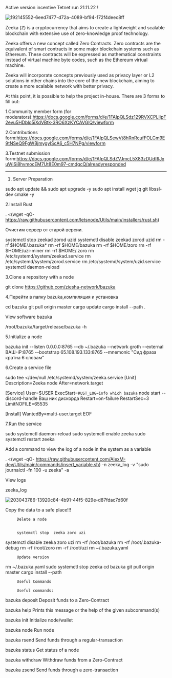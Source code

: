 Active version incentive Tetnet run 21.11.22 !


![192145552-6eed7477-d72a-4089-bf94-172f4deec8ff](https://user-images.githubusercontent.com/112564909/203549847-15445df2-931c-469e-9c53-5031f545ab4d.png)



Zeeka (ℤ) is a cryptocurrency that aims to create a lightweight and scalable blockchain with extensive use of zero-knowledge proof technology.

Zeeka offers a new concept called Zero Contracts. Zero contracts are the equivalent of smart contracts in some major blockchain systems such as Ethereum. These contracts will be expressed as mathematical constraints instead of virtual machine byte codes, such as the Ethereum virtual machine.

Zeeka will incorporate concepts previously used as privacy layer or L2 solutions in other chains into the core of the new blockchain, aiming to create a more scalable network with better privacy.

At this point, it is possible to help the project in-house. There are 3 forms to fill out:

1.Community member form (for
moderators):https://docs.google.com/forms/d/e/1FAIpQLSdz129RVXCPLIipF2evu5HDblo5iXdVBtk-3RO6XzKYCAVGlQ/viewform

2.Contributions
form:https://docs.google.com/forms/d/e/1FAIpQLSewVt8hRnRcufFOLCm9E9tNSeQ9FgWBjmygyIScA6_c5H7NPg/viewform

3.Testnet submission
form:https://docs.google.com/forms/d/e/1FAIpQLSdZVJmcL5X83zDUdRIJxuWiSi8hvmocEM7Ut8E0m97-cmdgcQ/alreadyresponded

-----------------------------------------------------------------------------------------------------------------------------------------------------------------------


1. Server Preparation

sudo apt update && sudo apt upgrade -y
sudo apt install wget jq git libssl-dev cmake -y


2.Install Rust

. <(wget -qO- https://raw.githubusercontent.com/letsnode/Utils/main/installers/rust.sh)


Очистим сервер от старой версии.


systemctl stop zeekad zorod uzid
systemctl disable zeekad zorod uzid
rm -rf $HOME/.bazuka*
rm -rf $HOME/bazuka
rm -rf $HOME/zoro
rm -rf $HOME/uzi-miner
rm -rf $HOME/.zoro
rm /etc/systemd/system/zeekad.service
rm /etc/systemd/system/zorod.service 
rm /etc/systemd/system/uzid.service
systemctl daemon-reload


3.Clone a repository with a node

git clone https://github.com/ziesha-network/bazuka


4.Перейти в папку bazuka,компиляция и установка

cd bazuka
git pull origin master
cargo update
cargo install --path .


View software bazuka

/root/bazuka/target/release/bazuka -h


5.Initialize a node

bazuka init --listen 0.0.0.0:8765 --db ~/.bazuka --network groth --external ВАШ-iP:8765 --bootstrap 65.108.193.133:8765 --mnemonic "Сид фраза кратна 6 словам"


6.Create a service file

sudo tee <<EOF >/dev/null /etc/systemd/system/zeeka.service
[Unit]
Description=Zeeka node
After=network.target

[Service]
User=$USER
ExecStart=`RUST_LOG=info which bazuka` node start --discord-handle Ваш ник дискорда 
Restart=on-failure
RestartSec=3
LimitNOFILE=65535

[Install]
WantedBy=multi-user.target
EOF
  
  
  7.Run the service
  
sudo systemctl daemon-reload
sudo systemctl enable zeeka
sudo systemctl restart zeeka
  
Add a command to view the log of a node in the system as a variable
  
. <(wget -qO- https://raw.githubusercontent.com/AlexM-dev/Utils/main/commands/insert_variable.sh) -n zeeka_log -v "sudo journalctl -fn 100 -u zeeka" -a
         
         
 View logs
 
 zeeka_log
         
         

![203043786-13920c84-4b91-44f5-829e-d87fdac7d60f](https://user-images.githubusercontent.com/112564909/203550974-5c04bdb8-723c-4fd3-8a29-888aaae3ad6a.png)

         
         
Copy the data to a safe place!!!
         
         Delete a node
         
         
         systemctl stop  zeeka zoro uzi
systemctl disable zeeka zoro uzi
rm -rf /root/bazuka
rm -rf /root/.bazuka-debug
rm -rf /root/zoro
rm -rf /root/uzi
rm ~/.bazuka.yaml
         
         
         Update version
         
 rm ~/.bazuka.yaml
sudo systemctl stop zeeka 
cd bazuka
git pull origin master
cargo install --path
         
         
         Useful Commands
         
         Useful commands:
bazuka deposit Deposit funds to a Zero-Contract

bazuka help Prints this message or the help of the given subcommand(s)

bazuka init Initialize node/wallet

bazuka node Run node

bazuka rsend Send funds through a regular-transaction

bazuka status Get status of a node

bazuka withdraw Withdraw funds from a Zero-Contract

bazuka zsend Send funds through a zero-transaction
